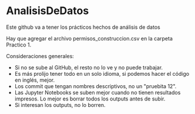 # AnalisisDeDatos
Este github va a tener los prácticos hechos de análisis de datos

Hay que agregar el archivo permisos_construccion.csv en la carpeta Practico 1.

Consideraciones generales:
+ Si no se sube al GitHub, el resto no lo ve y no puede trabajar.
+ Es más prolijo tener todo en un solo idioma, si podemos hacer el código en inglés, mejor.
+ Los commit que tengan nombres descriptivos, no un "pruebita 12".
+ Las Jupyter Notebooks se suben mejor cuando no tienen resultados impresos. Lo mejor es borrar todos los outputs antes de subir.
+ Si interesan los outputs, no lo borren.